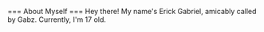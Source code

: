=== About Myself ===
Hey there! My name's Erick Gabriel, amicably called by Gabz. Currently, I'm 17 old.
